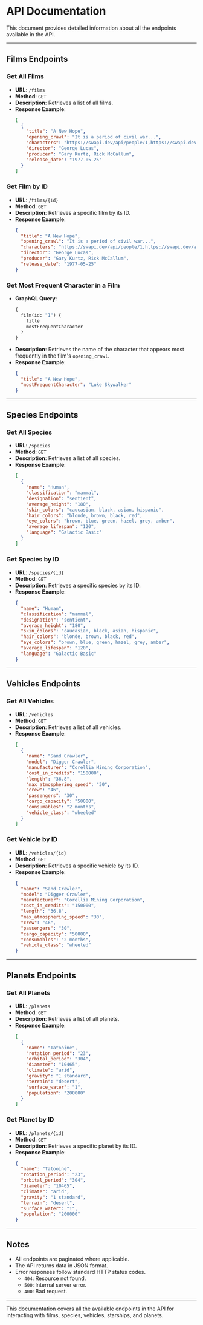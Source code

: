# API Documentation

This document provides detailed information about all the endpoints available in the API.

---

## **Films Endpoints**

### **Get All Films**
- **URL**: `/films`
- **Method**: `GET`
- **Description**: Retrieves a list of all films.
- **Response Example**:
  ```json
  [
    {
      "title": "A New Hope",
      "opening_crawl": "It is a period of civil war...",
      "characters": "https://swapi.dev/api/people/1,https://swapi.dev/api/people/2",
      "director": "George Lucas",
      "producer": "Gary Kurtz, Rick McCallum",
      "release_date": "1977-05-25"
    }
  ]
  ```

### **Get Film by ID**
- **URL**: `/films/{id}`
- **Method**: `GET`
- **Description**: Retrieves a specific film by its ID.
- **Response Example**:
  ```json
  {
    "title": "A New Hope",
    "opening_crawl": "It is a period of civil war...",
    "characters": "https://swapi.dev/api/people/1,https://swapi.dev/api/people/2",
    "director": "George Lucas",
    "producer": "Gary Kurtz, Rick McCallum",
    "release_date": "1977-05-25"
  }
  ```

### **Get Most Frequent Character in a Film**
- **GraphQL Query**:
  ```graphql
  {
    film(id: "1") {
      title
      mostFrequentCharacter
    }
  }
  ```
- **Description**: Retrieves the name of the character that appears most frequently in the film's `opening_crawl`.
- **Response Example**:
  ```json
  {
    "title": "A New Hope",
    "mostFrequentCharacter": "Luke Skywalker"
  }
  ```

---

## **Species Endpoints**

### **Get All Species**
- **URL**: `/species`
- **Method**: `GET`
- **Description**: Retrieves a list of all species.
- **Response Example**:
  ```json
  [
    {
      "name": "Human",
      "classification": "mammal",
      "designation": "sentient",
      "average_height": "180",
      "skin_colors": "caucasian, black, asian, hispanic",
      "hair_colors": "blonde, brown, black, red",
      "eye_colors": "brown, blue, green, hazel, grey, amber",
      "average_lifespan": "120",
      "language": "Galactic Basic"
    }
  ]
  ```

### **Get Species by ID**
- **URL**: `/species/{id}`
- **Method**: `GET`
- **Description**: Retrieves a specific species by its ID.
- **Response Example**:
  ```json
  {
    "name": "Human",
    "classification": "mammal",
    "designation": "sentient",
    "average_height": "180",
    "skin_colors": "caucasian, black, asian, hispanic",
    "hair_colors": "blonde, brown, black, red",
    "eye_colors": "brown, blue, green, hazel, grey, amber",
    "average_lifespan": "120",
    "language": "Galactic Basic"
  }
  ```

---

## **Vehicles Endpoints**

### **Get All Vehicles**
- **URL**: `/vehicles`
- **Method**: `GET`
- **Description**: Retrieves a list of all vehicles.
- **Response Example**:
  ```json
  [
    {
      "name": "Sand Crawler",
      "model": "Digger Crawler",
      "manufacturer": "Corellia Mining Corporation",
      "cost_in_credits": "150000",
      "length": "36.8",
      "max_atmosphering_speed": "30",
      "crew": "46",
      "passengers": "30",
      "cargo_capacity": "50000",
      "consumables": "2 months",
      "vehicle_class": "wheeled"
    }
  ]
  ```

### **Get Vehicle by ID**
- **URL**: `/vehicles/{id}`
- **Method**: `GET`
- **Description**: Retrieves a specific vehicle by its ID.
- **Response Example**:
  ```json
  {
    "name": "Sand Crawler",
    "model": "Digger Crawler",
    "manufacturer": "Corellia Mining Corporation",
    "cost_in_credits": "150000",
    "length": "36.8",
    "max_atmosphering_speed": "30",
    "crew": "46",
    "passengers": "30",
    "cargo_capacity": "50000",
    "consumables": "2 months",
    "vehicle_class": "wheeled"
  }
  ```

---

## **Planets Endpoints**

### **Get All Planets**
- **URL**: `/planets`
- **Method**: `GET`
- **Description**: Retrieves a list of all planets.
- **Response Example**:
  ```json
  [
    {
      "name": "Tatooine",
      "rotation_period": "23",
      "orbital_period": "304",
      "diameter": "10465",
      "climate": "arid",
      "gravity": "1 standard",
      "terrain": "desert",
      "surface_water": "1",
      "population": "200000"
    }
  ]
  ```

### **Get Planet by ID**
- **URL**: `/planets/{id}`
- **Method**: `GET`
- **Description**: Retrieves a specific planet by its ID.
- **Response Example**:
  ```json
  {
    "name": "Tatooine",
    "rotation_period": "23",
    "orbital_period": "304",
    "diameter": "10465",
    "climate": "arid",
    "gravity": "1 standard",
    "terrain": "desert",
    "surface_water": "1",
    "population": "200000"
  }
  ```

---

## Notes
- All endpoints are paginated where applicable.
- The API returns data in JSON format.
- Error responses follow standard HTTP status codes.
  - `404`: Resource not found.
  - `500`: Internal server error.
  - `400`: Bad request.

---

This documentation covers all the available endpoints in the API for interacting with films, species, vehicles, starships, and planets.

